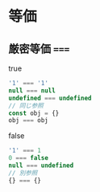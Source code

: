 # 等価

## 厳密等価 `===`

true

```js
'1' === '1'
null === null
undefined === undefined
// 同じ参照
const obj = {}
obj === obj
```

false

```js
'1' === 1
0 === false
null === undefined
// 別参照
{} === {}
```
